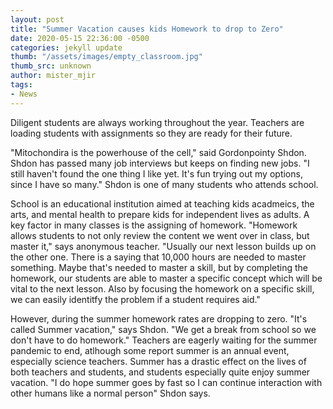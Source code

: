 ```yaml
---
layout: post
title: "Summer Vacation causes kids Homework to drop to Zero"
date: 2020-05-15 22:36:00 -0500
categories: jekyll update
thumb: "/assets/images/empty_classroom.jpg"
thumb_src: unknown
author: mister_mjir
tags:
- News
---
```


Diligent students are always working throughout the year. Teachers are loading students with assignments so they are ready for
their future.

"Mitochondira is the powerhouse of the cell," said Gordonpointy Shdon. Shdon has passed many job interviews but keeps on finding
new jobs. "I still haven't found the one thing I like yet. It's fun trying out my options, since I have so many." Shdon is one
of many students who attends school.

School is an educational institution aimed at teaching kids acadmeics, the arts, and mental health to prepare kids for
independent lives as adults. A key factor in many classes is the assigning of homework. "Homework allows students to not only
review the content we went over in class, but master it," says anonymous teacher. "Usually our next lesson builds up on the
other one. There
is a saying that 10,000 hours are needed to master something. Maybe that's needed to master a skill, but by completing the
homework, our students are able to master a specific concept which will be vital to the next lesson. Also by focusing the
homework on a specific skill, we can easily identitfy the problem if a student requires aid."

However, during the summer homework rates are dropping to zero. "It's called Summer vacation," says Shdon. "We get a break from
school so we don't have to do homework." Teachers are eagerly waiting for the summer pandemic to end, atlhough some report
summer is an annual event, especially science teachers. Summer has a drastic effect on the lives of both teachers and students,
and students especially quite enjoy summer vacation. "I do hope summer goes by fast so I can continue interaction with other
humans like a normal person" Shdon says.
